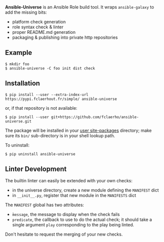 
**Ansible-Universe** is an Ansible Role build tool.
It wraps `ansible-galaxy` to add the missing bits:
  * platform check generation
  * role syntax check & linter
  * proper README.md generation
  * packaging & publishing into private http repositories


Example
-------

	$ mkdir foo
	$ ansible-universe -C foo init dist check


Installation
------------

	$ pip install --user --extra-index-url https://pypi.fclaerhout.fr/simple/ ansible-universe

or, if that repository is not available:

	$ pip install --user git+https://github.com/fclaerho/ansible-universe.git

The package will be installed in your [user site-packages](https://www.python.org/dev/peps/pep-0370/#specification) directory; make sure its `bin/` sub-directory is in your shell lookup path.

To uninstall:

	$ pip uninstall ansible-universe


Linter Development
------------------

The builtin linter can easily be extended with your own checks:
  * in the universe directory, create a new module defining the `MANIFEST` dict
  * in `__init__.py`, register that new module in the `MANIFESTS` dict

The `MANIFEST` global has two attributes:
  * ̀`message`, the message to display when the check fails
  * `predicate`, the callback to use to do the actual check;
     it should take a single argument `play` corresponding to the play being linted.

Don't hesitate to request the merging of your new checks.
